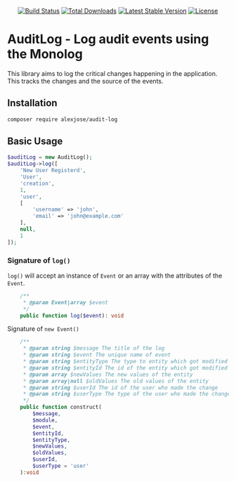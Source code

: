 <p align="center">
    <a href="https://github.com/alexjose/audit-log/actions"><img src="https://github.com/alexjose/audit-log/workflows/tests/badge.svg" alt="Build Status"></a>
    <a href="https://packagist.org/packages/alexjose/audit-log"><img src="https://img.shields.io/packagist/dt/alexjose/audit-log" alt="Total Downloads"></a>
    <a href="https://packagist.org/packages/alexjose/audit-log"><img src="https://img.shields.io/packagist/v/alexjose/audit-log" alt="Latest Stable Version"></a>
    <a href="https://packagist.org/packages/alexjose/audit-log"><img src="https://img.shields.io/packagist/l/alexjose/audit-log" alt="License"></a>
</p>

# AuditLog - Log audit events using the Monolog

This library aims to log the critical changes happening in the application. This tracks the changes and the source of the events.

## Installation

```bash
composer require alexjose/audit-log
```

## Basic Usage

```php
$auditLog = new AuditLog();
$auditLog->log([
    'New User Registerd',
    'User',
    'creation',
    1,
    'user',
    [
        'username' => 'john',
        'email' => 'john@example.com'
    ],
    null,
    1
]);
```

### Signature of `log()`

`log()` will accept an instance of `Event` or an array with the attributes of the `Event`.

```php
    /**
     * @param Event|array $event
     */
    public function log($event): void
```

Signature of `new Event()`

```php
    /**
     * @param string $message The title of the log
     * @param string $event The unique name of event
     * @param string $entityType The type to entity which got modified
     * @param string $entityId The id of the entity which got modified
     * @param array $newValues The new values of the entity
     * @param array|null $oldValues The old values of the entity
     * @param string $userId The id of the user who made the change
     * @param string $userType The type of the user who made the change
     */
    public function construct(
        $message,
        $module,
        $event,
        $entityId,
        $entityType,
        $newValues,
        $oldValues,
        $userId,
        $userType = 'user'
    ):void
```
